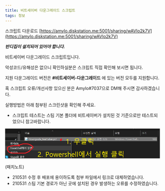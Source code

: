 ```yaml
---
title: 비트세이버 다운그레이드 스크립트
tags: 정보
---
```


스크립트 다운로드
[https://amylo.diskstation.me:5001/sharing/wAVIo2k7V](https://amylo.diskstation.me:5001/sharing/wAVIo2k7V)

***반디집이 설치되어 있어야 합니다.*** 

비트세이버 다운그레이드 스크립트입니다.

악성코드/유해성은 없으니 확인하실분은 스크립트 직접 확인해 보시면 됩니다.

지원 다운그레이드 버전은 **#비트세이버-다운그레이드** 에 있는 버전 모두를 지원합니다.

혹 스크립트 오류/개선사항 있으신 분은 Amylo#7037으로 DM해 주시면 감사하겠습니다.

실행방법은 아래 첨부된 스크린샷을 확인해 주세요.

 * 스크립트 테스트는 스팀 기본 폴더에 비트세이버가 설치된 것 기준으로만 테스트되었으니 참고바랍니다.
 

![](/img/information/34.png)

(패치노트)
 * 210531 수정 후 배포에 용이하도록 첨부 파일에서 링크로 대체하였습니다.
 * 210531 스팀 기본 경로가 아닌 곳에 설치된 경우 발생하는 오류를 수정하였습니다.